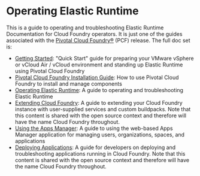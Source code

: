Operating Elastic Runtime
==============

This is a guide to operating and troubleshooting Elastic Runtime Documentation
for Cloud Foundry operators.
It is just one of the guides associated with the [Pivotal Cloud Foundry&reg;](https://network.pivotal.io/products/pivotal-cf) (PCF) release.
The full doc set is:

*  [Getting Started](https://github.com/pivotal-cf/docs-pcf-gsg): "Quick Start"
guide for preparing your VMware vSphere or vCloud Air / vCloud environment and
standing up Elastic Runtime using Pivotal Cloud Foundry
*  [Pivotal Cloud Foundry Installation Guide](https://github.com/pivotal-cf/pcf-docs): How
to use Pivotal Cloud Foundry to install and manage components
*  [Operating Elastic Runtime](https://github.com/pivotal-cf/docs-ops-guide): A
guide to operating and troubleshooting Elastic Runtime
*  [Extending Cloud Foundry](https://github.com/cloudfoundry/docs-extend-cloudfoundry): A guide to extending your Cloud Foundry instance with user-supplied services and custom buildpacks. Note that this content is shared with the open source context and therefore will have the name Cloud Foundry throughout.
*  [Using the Apps Manager](https://github.com/pivotal-cf/docs-pivotalcf-console): A guide to using the web-based Apps Manager application for managing users, organizations, spaces, and applications
*  [Deploying Applications](https://github.com/cloudfoundry/docs-dev-guide): A guide for developers on deploying and troubleshooting applications running in Cloud Foundry. Note that this content is shared with the open source context and therefore will have the name Cloud Foundry throughout.